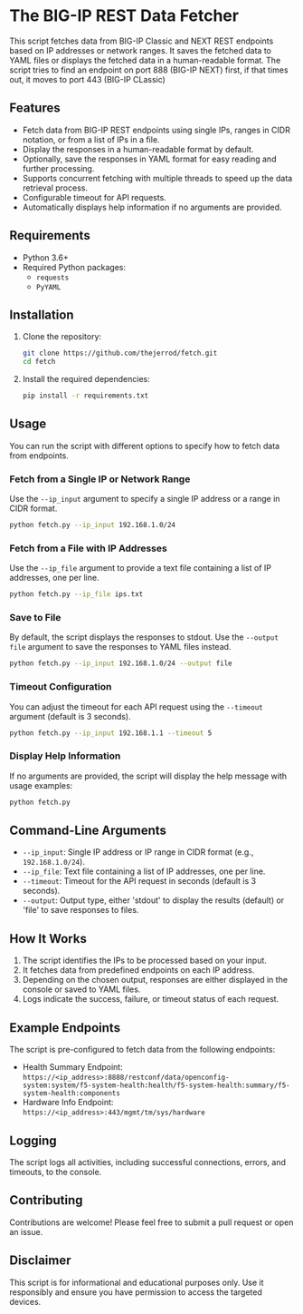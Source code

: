 
# The BIG-IP REST Data Fetcher

This script fetches data from BIG-IP Classic and NEXT REST endpoints based on IP addresses or network ranges. It saves the fetched data to YAML files or displays the fetched data in a human-readable format. The script tries to find an endpoint on port 888 (BIG-IP NEXT) first, if that times out, it moves to port 443 (BIG-IP CLassic)

## Features

- Fetch data from BIG-IP REST endpoints using single IPs, ranges in CIDR notation, or from a list of IPs in a file.
- Display the responses in a human-readable format by default.
- Optionally, save the responses in YAML format for easy reading and further processing.
- Supports concurrent fetching with multiple threads to speed up the data retrieval process.
- Configurable timeout for API requests.
- Automatically displays help information if no arguments are provided.

## Requirements

- Python 3.6+
- Required Python packages:
  - `requests`
  - `PyYAML`

## Installation

1. Clone the repository:

   ```bash
   git clone https://github.com/thejerrod/fetch.git
   cd fetch
   ```

2. Install the required dependencies:

   ```bash
   pip install -r requirements.txt
   ```

## Usage

You can run the script with different options to specify how to fetch data from endpoints.

### Fetch from a Single IP or Network Range

Use the `--ip_input` argument to specify a single IP address or a range in CIDR format.

```bash
python fetch.py --ip_input 192.168.1.0/24
```

### Fetch from a File with IP Addresses

Use the `--ip_file` argument to provide a text file containing a list of IP addresses, one per line.

```bash
python fetch.py --ip_file ips.txt
```

### Save to File

By default, the script displays the responses to stdout. Use the `--output file` argument to save the responses to YAML files instead.

```bash
python fetch.py --ip_input 192.168.1.0/24 --output file
```

### Timeout Configuration

You can adjust the timeout for each API request using the `--timeout` argument (default is 3 seconds).

```bash
python fetch.py --ip_input 192.168.1.1 --timeout 5
```

### Display Help Information

If no arguments are provided, the script will display the help message with usage examples:

```bash
python fetch.py
```

## Command-Line Arguments

- `--ip_input`: Single IP address or IP range in CIDR format (e.g., `192.168.1.0/24`).
- `--ip_file`: Text file containing a list of IP addresses, one per line.
- `--timeout`: Timeout for the API request in seconds (default is 3 seconds).
- `--output`: Output type, either 'stdout' to display the results (default) or 'file' to save responses to files.

## How It Works

1. The script identifies the IPs to be processed based on your input.
2. It fetches data from predefined endpoints on each IP address.
3. Depending on the chosen output, responses are either displayed in the console or saved to YAML files.
4. Logs indicate the success, failure, or timeout status of each request.

## Example Endpoints

The script is pre-configured to fetch data from the following endpoints:

- Health Summary Endpoint: `https://<ip_address>:8888/restconf/data/openconfig-system:system/f5-system-health:health/f5-system-health:summary/f5-system-health:components`
- Hardware Info Endpoint: `https://<ip_address>:443/mgmt/tm/sys/hardware`

## Logging

The script logs all activities, including successful connections, errors, and timeouts, to the console.

## Contributing

Contributions are welcome! Please feel free to submit a pull request or open an issue.

## Disclaimer

This script is for informational and educational purposes only. Use it responsibly and ensure you have permission to access the targeted devices.
